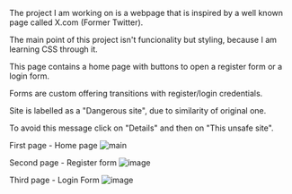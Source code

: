 The project I am working on is a webpage that is inspired by a well known page called X.com (Former Twitter). 

The main point of this project isn't funcionality but styling, because I am learning CSS through it. 

This page contains a home page with buttons to open a register form or a login form.

Forms are custom offering transitions with register/login credentials.

Site is labelled as a "Dangerous site", due to similarity of original one.

To avoid this message click on "Details" and then on "This unsafe site".

First page - Home page
![main](https://github.com/user-attachments/assets/597ccbf5-f812-4a95-8c90-eff64ab3462a)

Second page - Register form
![image](https://github.com/user-attachments/assets/75b65613-11c4-439e-8c2c-887f130926aa)

Third page - Login Form
![image](https://github.com/user-attachments/assets/c124a9e4-b1a6-442d-9368-6704b88c9103)
